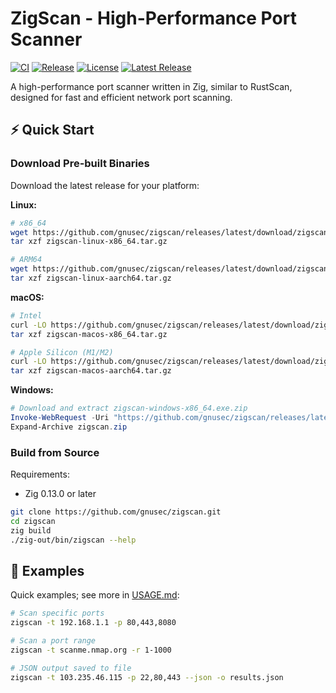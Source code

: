 # ZigScan - High-Performance Port Scanner

[![CI](https://github.com/gnusec/zigscan/actions/workflows/ci.yml/badge.svg)](https://github.com/gnusec/zigscan/actions/workflows/ci.yml)
[![Release](https://github.com/gnusec/zigscan/actions/workflows/release.yml/badge.svg)](https://github.com/gnusec/zigscan/actions/workflows/release.yml)
[![License](https://img.shields.io/github/license/gnusec/zigscan)](LICENSE)
[![Latest Release](https://img.shields.io/github/v/release/gnusec/zigscan)](https://github.com/gnusec/zigscan/releases/latest)

A high-performance port scanner written in Zig, similar to RustScan, designed for fast and efficient network port scanning.

## ⚡ Quick Start

### Download Pre-built Binaries

Download the latest release for your platform:

**Linux:**
```bash
# x86_64
wget https://github.com/gnusec/zigscan/releases/latest/download/zigscan-linux-x86_64.tar.gz
tar xzf zigscan-linux-x86_64.tar.gz

# ARM64
wget https://github.com/gnusec/zigscan/releases/latest/download/zigscan-linux-aarch64.tar.gz
tar xzf zigscan-linux-aarch64.tar.gz
```

**macOS:**
```bash
# Intel
curl -LO https://github.com/gnusec/zigscan/releases/latest/download/zigscan-macos-x86_64.tar.gz
tar xzf zigscan-macos-x86_64.tar.gz

# Apple Silicon (M1/M2)
curl -LO https://github.com/gnusec/zigscan/releases/latest/download/zigscan-macos-aarch64.tar.gz
tar xzf zigscan-macos-aarch64.tar.gz
```

**Windows:**
```powershell
# Download and extract zigscan-windows-x86_64.exe.zip
Invoke-WebRequest -Uri "https://github.com/gnusec/zigscan/releases/latest/download/zigscan-windows-x86_64.exe.zip" -OutFile zigscan.zip
Expand-Archive zigscan.zip
```

### Build from Source

Requirements:
- Zig 0.13.0 or later

```bash
git clone https://github.com/gnusec/zigscan.git
cd zigscan
zig build
./zig-out/bin/zigscan --help
```

## 🚀 Examples

Quick examples; see more in [USAGE.md](USAGE.md):

```bash
# Scan specific ports
zigscan -t 192.168.1.1 -p 80,443,8080

# Scan a port range
zigscan -t scanme.nmap.org -r 1-1000

# JSON output saved to file
zigscan -t 103.235.46.115 -p 22,80,443 --json -o results.json
```


